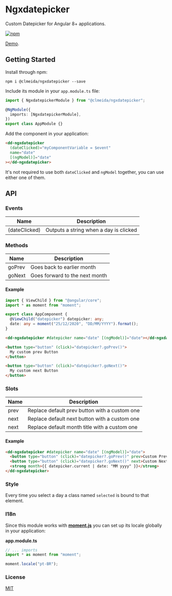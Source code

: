 # Ngxdatepicker

Custom Datepicker for Angular 8+ applications.

[![npm](https://img.shields.io/npm/v/@clmeida/ngxdatepicker.svg)](https://www.npmjs.com/package/@clmeida/ngxdatepicker)

[Demo](https://ngxdatepicker.surge.sh/).

## Getting Started

Install through npm:

```
npm i @clmeida/ngxdatepicker --save
```

Include its module in your `app.module.ts` file:

```typescript
import { NgxdatepickerModule } from "@clmeida/ngxdatepicker";

@NgModule({
  imports: [NgxdatepickerModule],
})
export class AppModule {}
```

Add the component in your application:

```html
<dd-ngxdatepicker
  (dateClicked)="myComponentVariable = $event"
  name="date"
  [(ngModel)]="date"
></dd-ngxdatepicker>
```

It's not required to use both `dateClicked` and `ngModel` together, you can use either one of them.

## API

### Events

| Name          | Description                            |
| ------------- | -------------------------------------- |
| (dateClicked) | Outputs a string when a day is clicked |

### Methods

| Name   | Description                    |
| ------ | ------------------------------ |
| goPrev | Goes back to earlier month     |
| goNext | Goes forward to the next month |

#### Example

```typescript
import { ViewChild } from "@angular/core";
import * as moment from "moment";

export class AppComponent {
  @ViewChild("datepicker") datepicker: any;
  date: any = moment("25/12/2020", "DD/MM/YYYY").format();
}
```

```html
<dd-ngxdatepicker #datepicker name="date" [(ngModel)]="date"></dd-ngxdatepicker>

<button type="button" (click)="datepicker?.goPrev()">
  My custom prev Button
</button>

<button type="button" (click)="datepicker?.goNext()">
  My custom next Button
</button>
```

### Slots

| Name | Description                                   |
| ---- | --------------------------------------------- |
| prev | Replace default prev button with a custom one |
| next | Replace default next button with a custom one |
| next | Replace default month title with a custom one |

#### Example

```html
<dd-ngxdatepicker #datepicker name="date" [(ngModel)]="date">
  <button type="button" (click)="datepicker?.goPrev()" prev>Custom Prev</button>
  <button type="button" (click)="datepicker?.goNext()" next>Custom Next</button>
  <strong month>{{ datepicker.current | date: "MM yyyy" }}</strong>
</dd-ngxdatepicker>
```

### Style

Every time you select a day a class named `selected` is bound to that element.

### I18n

Since this module works with [**moment.js**](https://momentjs.com/) you can set up its locale globally in your application:

**app.module.ts**

```typescript
// ... imports
import * as moment from "moment";

moment.locale("pt-BR");
```

### License

[MIT](https://github.com/nncl/ngx-datepicker/blob/master/LICENSE)

